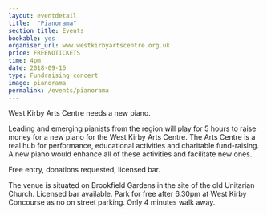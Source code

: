 ```yaml
---
layout: eventdetail
title:  "Pianorama"
section_title: Events
bookable: yes
organiser_url: www.westkirbyartscentre.org.uk
price: FREENOTICKETS
time: 4pm
date: 2018-09-16
type: Fundraising concert
image: pianorama
permalink: /events/pianorama
---
```


West Kirby Arts Centre needs a new piano.

Leading and emerging pianists from the region will play for 5 hours to raise money for a new piano for the West Kirby Arts Centre. The Arts Centre is a real hub for performance, educational activities and charitable fund-raising. A new piano would enhance all of these activities and facilitate new ones.

Free entry, donations requested, licensed bar.

The venue is situated on Brookfield Gardens in the site of the old Unitarian Church. Licensed bar available. Park for free after 6.30pm at West Kirby Concourse as no on street parking. Only 4 minutes walk away.
